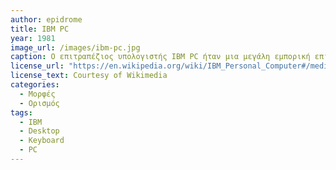 ```yaml
---
author: epidrome
title: IBM PC 
year: 1981 
image_url: /images/ibm-pc.jpg
caption: Ο επιτραπέζιος υπολογιστής IBM PC ήταν μια μεγάλη εμπορική επιτυχία σε μια πολύ ανταγωνιστική αγορά από έναν οργανισμό που είχε συνηθήσει να δουλεύει μόνο με κεντρικούς υπολογιστές και με με εταιρικούς πελάτες και όχι τους τελικούς χρήστες. Τα βασικά συστατικά της επιτυχίας του ήταν η εξαιρετική ποιότητα κατασκευής ειδικά για το πληκτρολόγιο και η μεγάλη διαθεσιμότητα λογισμικού για πολλές διαφορετικές χρήσεις.
license_url: "https://en.wikipedia.org/wiki/IBM_Personal_Computer#/media/File:Ibm_px_xt_color.jpg" 
license_text: Courtesy of Wikimedia 
categories:
  - Μορφές 
  - Ορισμός 
tags:
  - IBM 
  - Desktop
  - Keyboard 
  - PC 
---
```


